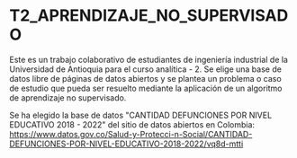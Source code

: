 # T2_APRENDIZAJE_NO_SUPERVISADO
Este es un trabajo colaborativo de estudiantes de ingeniería industrial de la Universidad de Antioquia para el curso analítica - 2. Se elige una base de datos libre de páginas de datos abiertos y se plantea un problema o caso de estudio que pueda ser resuelto mediante la aplicación de un algoritmo de aprendizaje no supervisado.

Se ha elegido la base de datos "CANTIDAD DEFUNCIONES POR NIVEL EDUCATIVO 2018 - 2022" del sitio de datos abiertos en Colombia: https://www.datos.gov.co/Salud-y-Protecci-n-Social/CANTIDAD-DEFUNCIONES-POR-NIVEL-EDUCATIVO-2018-2022/vq8d-mtti
